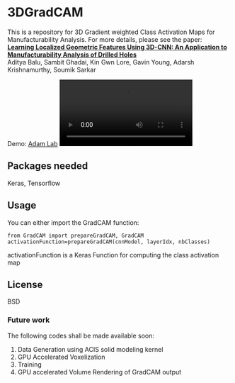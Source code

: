 # 3DGradCAM
This is a repository for 3D Gradient weighted Class Activation Maps for Manufacturability Analysis. For more details, please see the paper: 
**[Learning Localized Geometric Features Using 3D-CNN: An Application to Manufacturability Analysis of Drilled Holes][1]**  
Aditya Balu, Sambit Ghadai, Kin Gwn Lore, Gavin Young, Adarsh Krishnamurthy, Soumik Sarkar  

Demo: [Adam Lab][2]
<video controls="controls">
  <source type="video/mp4" src="demo.mp4"></source>
</video>

## Packages needed
  Keras, Tensorflow

## Usage
You can either import the GradCAM function:

    from GradCAM import prepareGradCAM, GradCAM
    activationFunction=prepareGradCAM(cnnModel, layerIdx, nbClasses)

activationFunction is a Keras Function for computing the class activation map

## License
BSD

### Future work
The following codes shall be made available soon:
1. Data Generation using ACIS solid modeling kernel
2. GPU Accelerated Voxelization
3. Training
4. GPU accelerated Volume Rendering of GradCAM output

[1]: https://arxiv.org/abs/1612.02141
[2]: http://web.me.iastate.edu/adamlab/r-manufacturability.html
